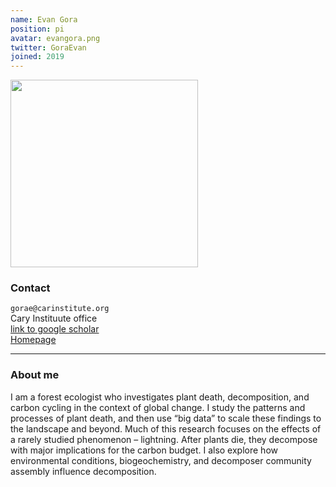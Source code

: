 ```yaml
---
name: Evan Gora
position: pi
avatar: evangora.png
twitter: GoraEvan
joined: 2019
---
```


<img width="300" src="{{site.baseurl}}/assets/images/people/{{page.avatar}}" data-action="zoom">

### Contact

<i class="fa fa-envelope-o"></i>  `gorae@carinstitute.org`<br>
<i class="fa fa-building"></i> Cary Instituute office <br>
<i class="fa fa-bar-chart"></i> [link to google scholar](https://scholar.google.com/citations?user=Ec2_gMUAAAAJ&hl=en) <br>
<i class="fa fa-home"></i> [Homepage](https://evanmgora.net/) <br>

<hr>

### About me
I am a forest ecologist who investigates plant death, decomposition, and carbon cycling in the context of global change.  I study the patterns and processes of plant death, and then use “big data” to scale these findings to the landscape and beyond. Much of this research focuses on the effects of a rarely studied phenomenon – lightning.  After plants die, they decompose with major implications for the carbon budget.  I also explore how environmental conditions, biogeochemistry, and decomposer community assembly influence decomposition. 
